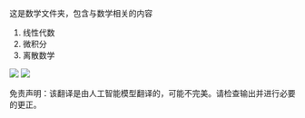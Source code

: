 这是数学文件夹，包含与数学相关的内容
1. 线性代数
2. 微积分
3. 离散数学

![](./translated_images/Math.c188bd5f446221c88c9677ad19ebb9047eef9f74d671b89d5d7106288492ec0f.zh.jpg)
![](./translated_images/venn.3fb9cd33db6c89154fb36cf3ff03d76835e2694ab7df7a799c4abaa25bd1c4e3.zh.png)


免责声明：该翻译是由人工智能模型翻译的，可能不完美。请检查输出并进行必要的更正。